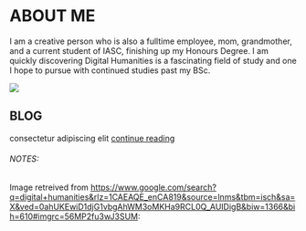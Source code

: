 # ABOUT ME

I am a creative person who is also a fulltime employee, mom, grandmother, and a current student of IASC, finishing up my Honours Degree. I am quickly discovering Digital Humanities is a fascinating field of study and one I hope to pursue with continued studies past my BSc.

![](DigitalHumanites.jpg)

## BLOG

consectetur adipiscing elit [ continue reading ](blog)


###### NOTES: 

Image retreived from https://www.google.com/search?q=digital+humanities&rlz=1CAEAQE_enCA819&source=lnms&tbm=isch&sa=X&ved=0ahUKEwiD1djG1vbgAhWM3oMKHa9RCL0Q_AUIDigB&biw=1366&bih=610#imgrc=56MP2fu3wJ3SUM:
